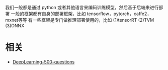 
我们一般都是通过 python 或者其他语言来编码训练模型，然后基于后端来进行部署
一般的框架都有自身的部署框架，比如 tensorflow，pytorch，caffe2，mxnet等等
有一些框架是专门做推理部署使用的，比如
 (1)tensorRT
 (2)TVM
 (3)ONNX





# 相关

- [DeepLearning-500-questions](https://github.com/scutan90/DeepLearning-500-questions)
